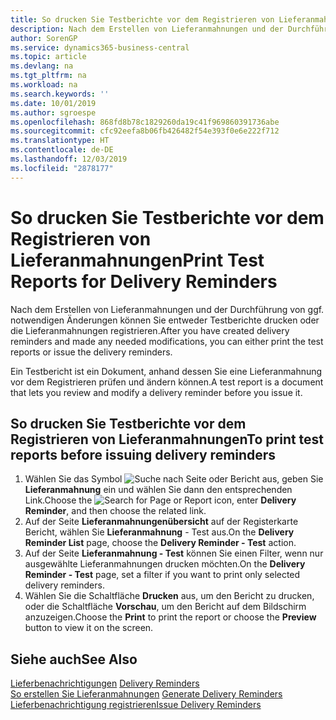```yaml
---
title: So drucken Sie Testberichte vor dem Registrieren von Lieferanmahnungen
description: Nach dem Erstellen von Lieferanmahnungen und der Durchführung von ggf. notwendigen Änderungen können Sie entweder Testberichte drucken oder die Lieferanmahnungen registrieren.
author: SorenGP
ms.service: dynamics365-business-central
ms.topic: article
ms.devlang: na
ms.tgt_pltfrm: na
ms.workload: na
ms.search.keywords: ''
ms.date: 10/01/2019
ms.author: sgroespe
ms.openlocfilehash: 868fd8b78c1829260da19c41f969860391736abe
ms.sourcegitcommit: cfc92eefa8b06fb426482f54e393f0e6e222f712
ms.translationtype: HT
ms.contentlocale: de-DE
ms.lasthandoff: 12/03/2019
ms.locfileid: "2878177"
---
```

# <a name="print-test-reports-for-delivery-reminders"></a><span data-ttu-id="19b37-103">So drucken Sie Testberichte vor dem Registrieren von Lieferanmahnungen</span><span class="sxs-lookup"><span data-stu-id="19b37-103">Print Test Reports for Delivery Reminders</span></span>
<span data-ttu-id="19b37-104">Nach dem Erstellen von Lieferanmahnungen und der Durchführung von ggf. notwendigen Änderungen können Sie entweder Testberichte drucken oder die Lieferanmahnungen registrieren.</span><span class="sxs-lookup"><span data-stu-id="19b37-104">After you have created delivery reminders and made any needed modifications, you can either print the test reports or issue the delivery reminders.</span></span>  

<span data-ttu-id="19b37-105">Ein Testbericht ist ein Dokument, anhand dessen Sie eine Lieferanmahnung vor dem Registrieren prüfen und ändern können.</span><span class="sxs-lookup"><span data-stu-id="19b37-105">A test report is a document that lets you review and modify a delivery reminder before you issue it.</span></span>  

## <a name="to-print-test-reports-before-issuing-delivery-reminders"></a><span data-ttu-id="19b37-106">So drucken Sie Testberichte vor dem Registrieren von Lieferanmahnungen</span><span class="sxs-lookup"><span data-stu-id="19b37-106">To print test reports before issuing delivery reminders</span></span>  

1.  <span data-ttu-id="19b37-107">Wählen Sie das Symbol ![Suche nach Seite oder Bericht](../../media/ui-search/search_small.png "Symbol „Suche nach Seite oder Bericht“") aus, geben Sie **Lieferanmahnung** ein und wählen Sie dann den entsprechenden Link.</span><span class="sxs-lookup"><span data-stu-id="19b37-107">Choose the ![Search for Page or Report](../../media/ui-search/search_small.png "Search for Page or Report icon") icon, enter **Delivery Reminder**, and then choose the related link.</span></span>  
2.  <span data-ttu-id="19b37-108">Auf der Seite **Lieferanmahnungenübersicht** auf der Registerkarte Bericht, wählen Sie **Lieferanmahnung** - Test aus.</span><span class="sxs-lookup"><span data-stu-id="19b37-108">On the **Delivery Reminder List** page, choose the **Delivery Reminder - Test** action.</span></span>  
3.  <span data-ttu-id="19b37-109">Auf der Seite **Lieferanmahnung - Test** können Sie einen Filter, wenn nur ausgewählte Lieferanmahnungen drucken möchten.</span><span class="sxs-lookup"><span data-stu-id="19b37-109">On the **Delivery Reminder - Test** page, set a filter if you want to print only selected delivery reminders.</span></span>  
4.  <span data-ttu-id="19b37-110">Wählen Sie die Schaltfläche **Drucken** aus, um den Bericht zu drucken, oder die Schaltfläche **Vorschau**, um den Bericht auf dem Bildschirm anzuzeigen.</span><span class="sxs-lookup"><span data-stu-id="19b37-110">Choose the **Print** to print the report or choose the **Preview** button to view it on the screen.</span></span>  

## <a name="see-also"></a><span data-ttu-id="19b37-111">Siehe auch</span><span class="sxs-lookup"><span data-stu-id="19b37-111">See Also</span></span>  
 <span data-ttu-id="19b37-112">[Lieferbenachrichtigungen](delivery-reminders.md) </span><span class="sxs-lookup"><span data-stu-id="19b37-112">[Delivery Reminders](delivery-reminders.md) </span></span>  
 <span data-ttu-id="19b37-113">[So erstellen Sie Lieferanmahnungen](how-to-generate-delivery-reminders.md) </span><span class="sxs-lookup"><span data-stu-id="19b37-113">[Generate Delivery Reminders](how-to-generate-delivery-reminders.md) </span></span>  
 [<span data-ttu-id="19b37-114">Lieferbenachrichtigung registrieren</span><span class="sxs-lookup"><span data-stu-id="19b37-114">Issue Delivery Reminders</span></span>](how-to-issue-delivery-reminders.md)

